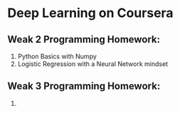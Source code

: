 # Deep Learning on Coursera

## Weak 2 Programming Homework:
1. Python Basics with Numpy
2. Logistic Regression with a Neural Network mindset

## Weak 3 Programming Homework:
1. 
